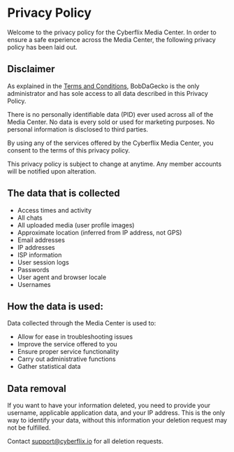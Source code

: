 # Privacy Policy
Welcome to the privacy policy for the Cyberflix Media Center. In order to ensure a safe experience across the Media Center, the following privacy policy has been laid out.

## Disclaimer
As explained in the [Terms and Conditions](https://docs.cyberflix.io/about/terms-and-conditions), BobDaGecko is the only administrator and has sole access to all data described in this Privacy Policy.

There is no personally identifiable data (PID) ever used across all of the Media Center. No data is every sold or used for marketing purposes. No personal information is disclosed to third parties.

By using any of the services offered by the Cyberflix Media Center, you consent to the terms of this privacy policy.

This privacy policy is subject to change at anytime. Any member accounts will be notified upon alteration.

## The data that is collected
 - Access times and activity
 - All chats
 - All uploaded media (user profile images)
 - Approximate location (inferred from IP address, not GPS)
 - Email addresses
 - IP addresses
 - ISP information
 - User session logs
 - Passwords
 - User agent and browser locale
 - Usernames

## How the data is used:
Data collected through the Media Center is used to:

 - Allow for ease in troubleshooting issues
 - Improve the service offered to you 
 - Ensure proper service functionality
 - Carry out administrative functions
 - Gather statistical data

## Data removal
If you want to have your information deleted, you need to provide your username, applicable application data, and your IP address. This is the only way to identify your data, without this information your deletion request may not be fulfilled.

Contact [support@cyberflix.io](mailto:support@cyberflix.io?subject=Speedtest%20Deletion%20Request) for all deletion requests.
